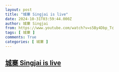 ```yaml
---
layout: post
title: "城寨 Singjai is live"
date: 2024-10-31T03:59:44.000Z
author: 城寨 Singjai
from: https://www.youtube.com/watch?v=s5By4Dbp_Tc
tags: [ 城寨 ]
comments: True
categories: [ 城寨 ]
---
```

<!--1730347184000-->
[城寨 Singjai is live](https://www.youtube.com/watch?v=s5By4Dbp_Tc)
------

<div>

</div>
